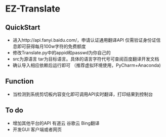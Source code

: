 # EZ-Translate

## QuickStart

- 进入http://api.fanyi.baidu.com/，申请认证通用翻译API 仅需验证身份证信息即可获得每月100w字符的免费额度
- 修改Translate.py中的appid和passwd为你自己的
- src为源语言 tar为目标语言。具体的语言字符代号可查阅百度翻译开发文档
- 确认导入相应依赖后运行即可 （推荐虚拟环境使用，PyCharm+Anaconda)

## Function

* 当检测到系统剪切板内容变化即可调用API实时翻译，打印结果到控制台

## To do

* 增加其他平台的API 有道云 谷歌云 Bing翻译
* 开发GUI  客户端或者网页